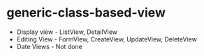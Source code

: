 # generic-class-based-view

+ Display view - ListView, DetailView
+ Editing View - FormView, CreateView, UpdateView, DeleteView
+ Date Views - Not done

